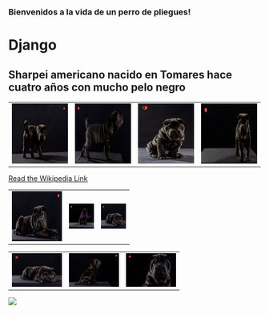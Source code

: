 ### Bienvenidos a la vida de un perro de pliegues!
# **Django**
## Sharpei americano nacido en Tomares hace cuatro años con mucho pelo negro
|||||
|---|---|---|---|
|<img src="django1.jpg" alt="texto 2" width="150" height="120">|<img src="django2.jpg" alt="texto 2" width="150" height="120">|<img src="django3.jpg" alt="texto 2" width="150" height="120">|<img src="django4.jpg" alt="texto 2" width="150" height="120">|

<a target="_blank" href="https://es.wikipedia.org/wiki/Shar_Pei">Read the Wikipedia Link</a>

  ||||
  |---|---|---|
  |<a href="https://www.youtube.com/watch?v=_CA5kgWkA-Y" target="_blank"><img src="django5.jpg" width="100" height="100"/></a>| <img src="django8.jpg" width="50" height="50"/>| <img src="django6.jpg" width="50" height="50" />|

||||
|---|---|---|
|<img src="django6.jpg" width="100" />|  <img src="django9.jpg" width="100" /> |  <img src="django11.jpg" width="100" />|

<img src="http://octodex.github.com/images/stormtroopocat.jpg" width="10%">


